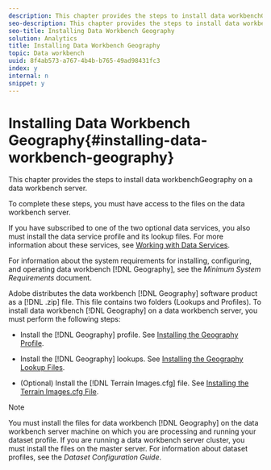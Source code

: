 ```yaml
---
description: This chapter provides the steps to install data workbenchGeography on a data workbench server.
seo-description: This chapter provides the steps to install data workbenchGeography on a data workbench server.
seo-title: Installing Data Workbench Geography
solution: Analytics
title: Installing Data Workbench Geography
topic: Data workbench
uuid: 8f4ab573-a767-4b4b-b765-49ad98431fc3
index: y
internal: n
snippet: y
---
```


# Installing Data Workbench Geography{#installing-data-workbench-geography}

This chapter provides the steps to install data workbenchGeography on a data workbench server.

 To complete these steps, you must have access to the files on the data workbench server.

If you have subscribed to one of the two optional data services, you also must install the data service profile and its lookup files. For more information about these services, see [Working with Data Services](../../../home/c-geo-oview/c-wk-data-svcs/c-wk-data-svcs.md#concept-b146b89e4c564cf095549fc43ee522be).

For information about the system requirements for installing, configuring, and operating data workbench [!DNL Geography], see the *Minimum System Requirements* document.

Adobe distributes the data workbench [!DNL Geography] software product as a [!DNL .zip] file. This file contains two folders (Lookups and Profiles). To install data workbench [!DNL Geography] on a data workbench server, you must perform the following steps:

* Install the [!DNL Geography] profile. See [Installing the Geography Profile](../../../home/c-geo-oview/c-inst-geo/t-inst-geo-prof.md#task-59cb004b3a2045a69c5016dea1b3f89c). 

* Install the [!DNL Geography] lookups. See [Installing the Geography Lookup Files](../../../home/c-geo-oview/c-inst-geo/t-inst-lkp-files.md#task-a643d105b8e543b1897b4b2000c6f6ba). 

* (Optional) Install the [!DNL Terrain Images.cfg] file. See [Installing the Terrain Images.cfg File](../../../home/c-geo-oview/c-inst-geo/t-inst-trn-imgs-file.md#task-a63f969184c54eeea5a2d7ee13984b33).

>[!NOTE]
>
>You must install the files for data workbench [!DNL Geography] on the data workbench server machine on which you are processing and running your dataset profile. If you are running a data workbench server cluster, you must install the files on the master server. For information about dataset profiles, see the *Dataset Configuration Guide*.

